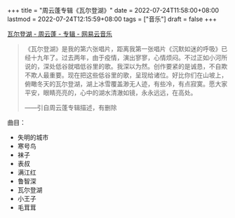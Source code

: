 +++
title = "周云蓬专辑《瓦尔登湖》"
date = 2022-07-24T11:58:00+08:00
lastmod = 2022-07-24T12:15:59+08:00
tags = ["音乐"]
draft = false
+++

[瓦尔登湖 - 周云蓬 - 专辑 - 网易云音乐](https://music.163.com/#/album?id=147823014)

> 《瓦尔登湖》是我的第六张唱片，距离我第一张唱片《沉默如迷的呼吸》已经十九年了。过去两年，由于疫情，演出寥寥，心情烦闷。不过正如小河所说的，深处低谷就唱低谷里的歌。我深以为然。创作要紧的是诚恳，不自欺不欺人最重要。现在把这些低谷里的歌，呈现给诸位。好比你们在山坡上，俯瞰冬天的瓦尔登湖，湖上冰雪覆盖渺无人迹，有些冷，有点寂寞。愿大家平安，眼睛亮亮的，心中的湖水清澈如镜，永永远远，在高处。
>
> ——引自周云蓬专辑描述，有删除

曲目：

- 失明的城市
- 寒号鸟
- 袜子
- 表叔
- 满江红
- 鲁智深
- 瓦尔登湖
- 小王子
- 毛茸茸
